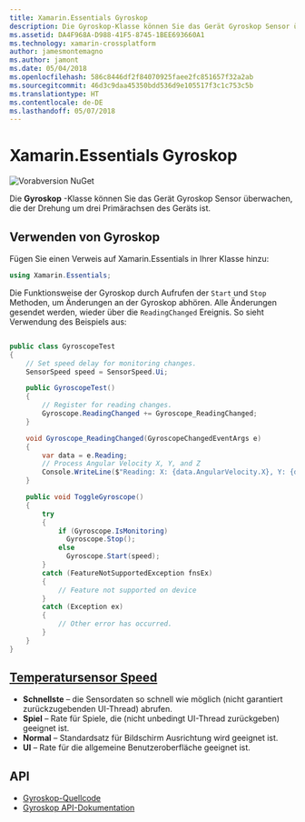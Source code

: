 ```yaml
---
title: Xamarin.Essentials Gyroskop
description: Die Gyroskop-Klasse können Sie das Gerät Gyroskop Sensor überwachen also die Drehung um drei Primärachsen des Geräts.
ms.assetid: DA4F968A-D988-41F5-8745-1BEE693660A1
ms.technology: xamarin-crossplatform
author: jamesmontemagno
ms.author: jamont
ms.date: 05/04/2018
ms.openlocfilehash: 586c8446df2f84070925faee2fc851657f32a2ab
ms.sourcegitcommit: 46d3c9daa45350bdd536d9e105517f3c1c753c5b
ms.translationtype: HT
ms.contentlocale: de-DE
ms.lasthandoff: 05/07/2018
---
```

# <a name="xamarinessentials-gyroscope"></a>Xamarin.Essentials Gyroskop

![Vorabversion NuGet](~/media/shared/pre-release.png)

Die **Gyroskop** -Klasse können Sie das Gerät Gyroskop Sensor überwachen, die der Drehung um drei Primärachsen des Geräts ist.

## <a name="using-gyroscope"></a>Verwenden von Gyroskop

Fügen Sie einen Verweis auf Xamarin.Essentials in Ihrer Klasse hinzu:

```csharp
using Xamarin.Essentials;
```

Die Funktionsweise der Gyroskop durch Aufrufen der `Start` und `Stop` Methoden, um Änderungen an der Gyroskop abhören. Alle Änderungen gesendet werden, wieder über die `ReadingChanged` Ereignis. So sieht Verwendung des Beispiels aus:

```csharp

public class GyroscopeTest
{
    // Set speed delay for monitoring changes.
    SensorSpeed speed = SensorSpeed.Ui;

    public GyroscopeTest()
    {
        // Register for reading changes.
        Gyroscope.ReadingChanged += Gyroscope_ReadingChanged;
    }

    void Gyroscope_ReadingChanged(GyroscopeChangedEventArgs e)
    {
        var data = e.Reading;
        // Process Angular Velocity X, Y, and Z
        Console.WriteLine($"Reading: X: {data.AngularVelocity.X}, Y: {data.AngularVelocity.Y}, Z: {data.AngularVelocity.Z}");
    }

    public void ToggleGyroscope()
    {
        try
        {
            if (Gyroscope.IsMonitoring)
              Gyroscope.Stop();
            else
              Gyroscope.Start(speed);
        }
        catch (FeatureNotSupportedException fnsEx)
        {
            // Feature not supported on device
        }
        catch (Exception ex)
        {
            // Other error has occurred.
        }
    }
}
```

## <a name="sensor-speedxrefxamarinessentialssensorspeed"></a>[Temperatursensor Speed](xref:Xamarin.Essentials.SensorSpeed)

- **Schnellste** – die Sensordaten so schnell wie möglich (nicht garantiert zurückzugebenden UI-Thread) abrufen.
- **Spiel** – Rate für Spiele, die (nicht unbedingt UI-Thread zurückgeben) geeignet ist.
- **Normal** – Standardsatz für Bildschirm Ausrichtung wird geeignet ist.
- **UI** – Rate für die allgemeine Benutzeroberfläche geeignet ist.

## <a name="api"></a>API

- [Gyroskop-Quellcode](https://github.com/xamarin/Essentials/tree/master/Essentials/Gyroscope)
- [Gyroskop API-Dokumentation](xref:Xamarin.Essentials.Gyroscope)
